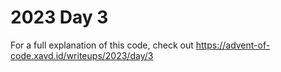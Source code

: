 # 2023 Day 3

For a full explanation of this code, check out https://advent-of-code.xavd.id/writeups/2023/day/3
